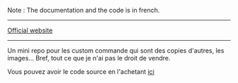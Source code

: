 Note : The documentation and the code is in french.

----

[Official website](https://www.notion.so/Projet-Nucleus-Help-center-522fa32a4fd143b2a5be398b097dfe7f)

---
Un mini repo pour les custom commande qui sont des copies d'autres, les images... Bref, tout ce que je n'ai pas le droit de vendre. 

Vous pouvez avoir le code source en l'achetant [ici](https://gitstore.app/repositories/Mara-Li/YAGPDB-cc-rp)
